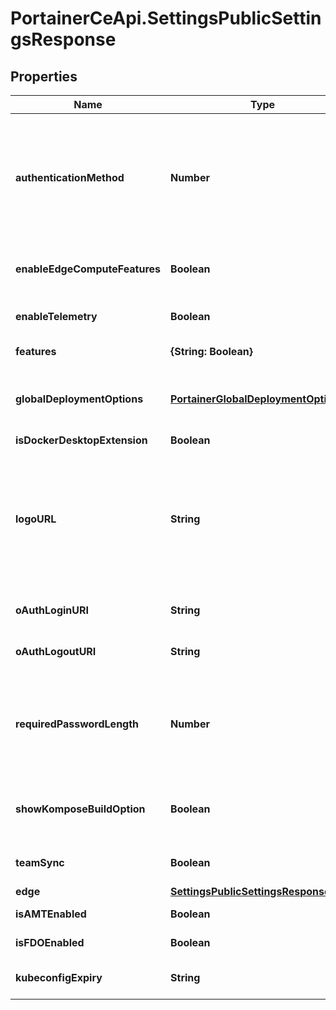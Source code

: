 # PortainerCeApi.SettingsPublicSettingsResponse

## Properties
Name | Type | Description | Notes
------------ | ------------- | ------------- | -------------
**authenticationMethod** | **Number** | Active authentication method for the Portainer instance. Valid values are: 1 for internal, 2 for LDAP, or 3 for oauth | [optional] 
**enableEdgeComputeFeatures** | **Boolean** | Whether edge compute features are enabled | [optional] 
**enableTelemetry** | **Boolean** | Whether telemetry is enabled | [optional] 
**features** | **{String: Boolean}** | Supported feature flags | [optional] 
**globalDeploymentOptions** | [**PortainerGlobalDeploymentOptions**](PortainerGlobalDeploymentOptions.md) | Deployment options for encouraging deployment as code | [optional] 
**isDockerDesktopExtension** | **Boolean** |  | [optional] 
**logoURL** | **String** | URL to a logo that will be displayed on the login page as well as on top of the sidebar. Will use default Portainer logo when value is empty string | [optional] 
**oAuthLoginURI** | **String** | The URL used for oauth login | [optional] 
**oAuthLogoutURI** | **String** | The URL used for oauth logout | [optional] 
**requiredPasswordLength** | **Number** | The minimum required length for a password of any user when using internal auth mode | [optional] 
**showKomposeBuildOption** | **Boolean** | Show the Kompose build option (discontinued in 2.18) | [optional] 
**teamSync** | **Boolean** | Whether team sync is enabled | [optional] 
**edge** | [**SettingsPublicSettingsResponseEdge**](SettingsPublicSettingsResponseEdge.md) |  | [optional] 
**isAMTEnabled** | **Boolean** | Whether AMT is enabled | [optional] 
**isFDOEnabled** | **Boolean** | Whether FDO is enabled | [optional] 
**kubeconfigExpiry** | **String** | The expiry of a Kubeconfig | [optional] [default to '0']


